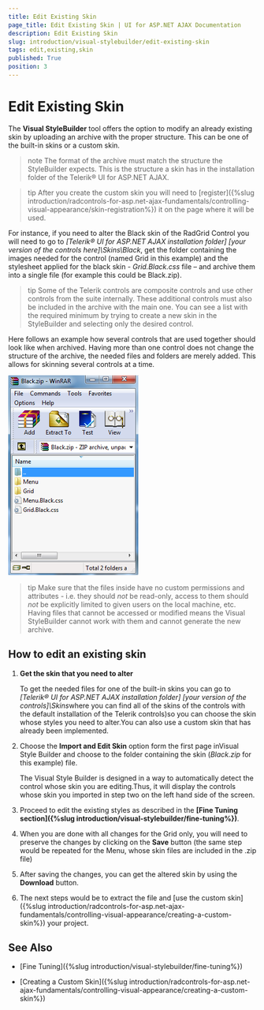 ```yaml
---
title: Edit Existing Skin
page_title: Edit Existing Skin | UI for ASP.NET AJAX Documentation
description: Edit Existing Skin
slug: introduction/visual-stylebuilder/edit-existing-skin
tags: edit,existing,skin
published: True
position: 3
---
```


# Edit Existing Skin



The **Visual StyleBuilder** tool offers the option to modify an already existing skin by uploading an archive with the proper structure.	This can be one of the built-in skins or a custom skin.

>note The format of the archive must match the structure the StyleBuilder expects. This is the structure a skin has in the installation folder of the Telerik® UI for ASP.NET AJAX.

>tip After you create the custom skin you will need to [register]({%slug introduction/radcontrols-for-asp.net-ajax-fundamentals/controlling-visual-appearance/skin-registration%}) it on the page where it will be used.

For instance, if you need to alter the Black skin of the RadGrid Control you will need to go to	*[Telerik® UI for ASP.NET AJAX installation folder] [your version of the controls here]\Skins\Black*,	get the folder containing the images needed for the control (named Grid in this example) and the stylesheet applied for the black skin -	*Grid.Black.css* file –	and archive them into a single file (for example this could be Black.zip).

>tip Some of the Telerik controls are composite controls and use other controls from the suite internally. These additional controls must also be included in the archive with the main one. You can see a list with the required minimum by trying to create a new skin in the StyleBuilder and selecting only the desired control.



Here follows an example how several controls that are used together should look like when archived. Having more than one control does not change the structure of the archive,	the needed files and folders are merely added. This allows for skinning several controls at a time.

![introduction-stylebuilder-archive-structure](images/introduction-stylebuilder-archive-structure.png)

>tip Make sure that the files inside have no custom permissions and attributes - i.e. they should *not* be read-only, access to them should *not* be explicitly limited to given users on the local machine, etc. Having files that cannot be accessed or modified means the Visual StyleBuilder cannot work with them and cannot generate the new archive.



## How to edit an existing skin

1. **Get the skin that you need to alter** 

	To get the needed files for one of the built-in skins you can go to *[Telerik® UI for ASP.NET AJAX installation folder] [your version of the controls]\Skins*where you can find all of the skins of the controls with the default installation of the Telerik controls)so you can choose the skin whose styles you need to alter.You can also use a custom skin that has already been implemented.

1. Choose the **Import and Edit Skin** option form the first page inVisual Style Builder and choose to the folder containing the skin (*Black.zip* for this example) file.

	The Visual Style Builder is designed in a way to automatically detect the control whose skin you are editing.Thus, it will display the controls whose skin you imported in step two on the left hand side of the screen.

1. Proceed to edit the existing styles as described in the **[Fine Tuning section]({%slug introduction/visual-stylebuilder/fine-tuning%})**.

1. When you are done with all changes for the Grid only, you will need to preserve the changes by clicking on the **Save** button (the same step would be repeated for the Menu, whose skin files are included in the .zip file)

1. After saving the changes, you can get the altered skin by using the **Download** button.

1. The next steps would be to extract the file and [use the custom skin]({%slug introduction/radcontrols-for-asp.net-ajax-fundamentals/controlling-visual-appearance/creating-a-custom-skin%}) your project.

## See Also

 * [Fine Tuning]({%slug introduction/visual-stylebuilder/fine-tuning%})

 * [Creating a Custom Skin]({%slug introduction/radcontrols-for-asp.net-ajax-fundamentals/controlling-visual-appearance/creating-a-custom-skin%})
